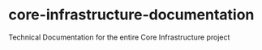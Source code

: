 # core-infrastructure-documentation
Technical Documentation for the entire Core Infrastructure project
